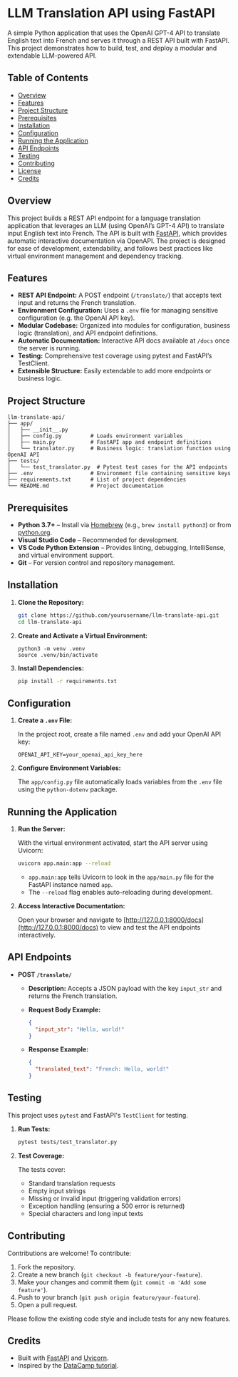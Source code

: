 # LLM Translation API using FastAPI

A simple Python application that uses the OpenAI GPT-4 API to translate English text into French and serves it through a REST API built with FastAPI. This project demonstrates how to build, test, and deploy a modular and extendable LLM-powered API.

## Table of Contents

- [Overview](#overview)
- [Features](#features)
- [Project Structure](#project-structure)
- [Prerequisites](#prerequisites)
- [Installation](#installation)
- [Configuration](#configuration)
- [Running the Application](#running-the-application)
- [API Endpoints](#api-endpoints)
- [Testing](#testing)
- [Contributing](#contributing)
- [License](#license)
- [Credits](#credits)

## Overview

This project builds a REST API endpoint for a language translation application that leverages an LLM (using OpenAI’s GPT-4 API) to translate input English text into French. The API is built with [FastAPI](https://fastapi.tiangolo.com/), which provides automatic interactive documentation via OpenAPI. The project is designed for ease of development, extendability, and follows best practices like virtual environment management and dependency tracking.

## Features

- **REST API Endpoint:** A POST endpoint (`/translate/`) that accepts text input and returns the French translation.
- **Environment Configuration:** Uses a `.env` file for managing sensitive configuration (e.g. the OpenAI API key).
- **Modular Codebase:** Organized into modules for configuration, business logic (translation), and API endpoint definitions.
- **Automatic Documentation:** Interactive API docs available at `/docs` once the server is running.
- **Testing:** Comprehensive test coverage using pytest and FastAPI’s TestClient.
- **Extensible Structure:** Easily extendable to add more endpoints or business logic.

## Project Structure

```plaintext
llm-translate-api/
├── app/
│   ├── __init__.py
│   ├── config.py         # Loads environment variables
│   ├── main.py           # FastAPI app and endpoint definitions
│   └── translator.py     # Business logic: translation function using OpenAI API
├── tests/
│   └── test_translator.py  # Pytest test cases for the API endpoints
├── .env                  # Environment file containing sensitive keys
├── requirements.txt      # List of project dependencies
└── README.md             # Project documentation
```

## Prerequisites

- **Python 3.7+** – Install via [Homebrew](https://brew.sh) (e.g., `brew install python3`) or from [python.org](https://www.python.org/).
- **Visual Studio Code** – Recommended for development.
- **VS Code Python Extension** – Provides linting, debugging, IntelliSense, and virtual environment support.
- **Git** – For version control and repository management.

## Installation

1. **Clone the Repository:**

   ```bash
   git clone https://github.com/yourusername/llm-translate-api.git
   cd llm-translate-api
   ```

2. **Create and Activate a Virtual Environment:**

   ```
   python3 -m venv .venv
   source .venv/bin/activate
   ```

3. **Install Dependencies:**

   ```bash
   pip install -r requirements.txt
   ```

## Configuration

1. **Create a `.env` File:**

   In the project root, create a file named `.env` and add your OpenAI API key:

   ```dotenv
   OPENAI_API_KEY=your_openai_api_key_here
   ```

2. **Configure Environment Variables:**

   The `app/config.py` file automatically loads variables from the `.env` file using the `python-dotenv` package.

## Running the Application

1. **Run the Server:**

   With the virtual environment activated, start the API server using Uvicorn:

   ```bash
   uvicorn app.main:app --reload
   ```

   - `app.main:app` tells Uvicorn to look in the `app/main.py` file for the FastAPI instance named `app`.
   - The `--reload` flag enables auto-reloading during development.

2. **Access Interactive Documentation:**

   Open your browser and navigate to [http://127.0.0.1:8000/docs](http://127.0.0.1:8000/docs) to view and test the API endpoints interactively.

## API Endpoints

- **POST `/translate/`**

  - **Description:** Accepts a JSON payload with the key `input_str` and returns the French translation.
  - **Request Body Example:**

    ```json
    {
      "input_str": "Hello, world!"
    }
    ```

  - **Response Example:**

    ```json
    {
      "translated_text": "French: Hello, world!"
    }
    ```

## Testing

This project uses `pytest` and FastAPI's `TestClient` for testing.

1. **Run Tests:**

   ```bash
   pytest tests/test_translator.py
   ```

2. **Test Coverage:**

   The tests cover:
   - Standard translation requests
   - Empty input strings
   - Missing or invalid input (triggering validation errors)
   - Exception handling (ensuring a 500 error is returned)
   - Special characters and long input texts

## Contributing

Contributions are welcome! To contribute:

1. Fork the repository.
2. Create a new branch (`git checkout -b feature/your-feature`).
3. Make your changes and commit them (`git commit -m 'Add some feature'`).
4. Push to your branch (`git push origin feature/your-feature`).
5. Open a pull request.

Please follow the existing code style and include tests for any new features.


## Credits

- Built with [FastAPI](https://fastapi.tiangolo.com/) and [Uvicorn](https://www.uvicorn.org/).
- Inspired by the [DataCamp tutorial](https://www.datacamp.com/tutorial/serving-an-llm-application-as-an-api-endpoint-using-fastapi-in-python).